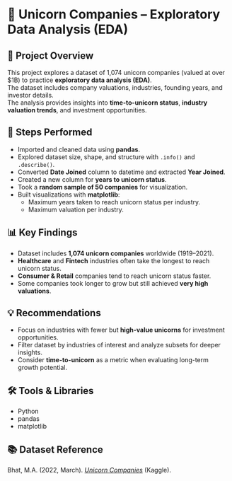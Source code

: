# 🦄 Unicorn Companies – Exploratory Data Analysis (EDA)

## 📌 Project Overview
This project explores a dataset of 1,074 unicorn companies (valued at over $1B) to practice **exploratory data analysis (EDA)**.  
The dataset includes company valuations, industries, founding years, and investor details.  
The analysis provides insights into **time-to-unicorn status**, **industry valuation trends**, and investment opportunities.

## 🔧 Steps Performed
- Imported and cleaned data using **pandas**.
- Explored dataset size, shape, and structure with `.info()` and `.describe()`.
- Converted **Date Joined** column to datetime and extracted **Year Joined**.
- Created a new column for **years to unicorn status**.
- Took a **random sample of 50 companies** for visualization.
- Built visualizations with **matplotlib**:
  - Maximum years taken to reach unicorn status per industry.
  - Maximum valuation per industry.

## 📊 Key Findings
- Dataset includes **1,074 unicorn companies** worldwide (1919–2021).
- **Healthcare** and **Fintech** industries often take the longest to reach unicorn status.  
- **Consumer & Retail** companies tend to reach unicorn status faster.  
- Some companies took longer to grow but still achieved **very high valuations**.  

## 💡 Recommendations
- Focus on industries with fewer but **high-value unicorns** for investment opportunities.  
- Filter dataset by industries of interest and analyze subsets for deeper insights.  
- Consider **time-to-unicorn** as a metric when evaluating long-term growth potential.  

## 🛠️ Tools & Libraries
- Python  
- pandas  
- matplotlib  

## 📚 Dataset Reference
Bhat, M.A. (2022, March). [*Unicorn Companies*](https://www.kaggle.com/datasets/mysarahmadbhat/unicorn-companies) (Kaggle).  
